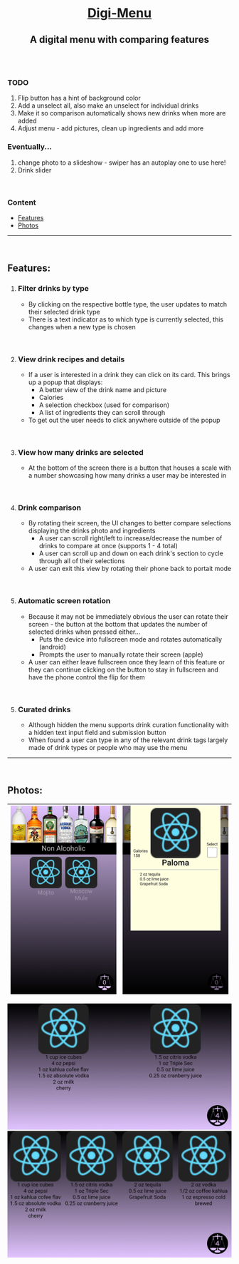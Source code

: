 <div align="center">
    <h1><b><a href="https://daneharrison.github.io/Digi-Menu/">Digi-Menu</a></b></h1>
<h2>A digital menu with comparing features</h2>
</div>

<br>
<br>

### TODO
1. Flip button has a hint of background color
2. Add a unselect all, also make an unselect for individual drinks
3. Make it so comparison automatically shows new drinks when more are added
4. Adjust menu - add pictures, clean up ingredients and add more

### Eventually...
1. change photo to a slideshow - swiper has an autoplay one to use here!
2. Drink slider

<br>

### Content
- [Features](#features)
- [Photos](#photos)
<hr>
<br>

## Features:
1. ### **Filter drinks by type**
    - By clicking on the respective bottle type, the user updates to match their selected drink type 
    - There is a text indicator as to which type is currently selected, this changes when a new type is chosen

<br>

2. ### **View drink recipes and details**
    - If a user is interested in a drink they can click on its card. This brings up a popup that displays:
        - A better view of the drink name and picture
        - Calories
        - A selection checkbox (used for comparison)
        - A list of ingredients they can scroll through
    - To get out the user needs to click anywhere outside of the popup

<br>

3. ### **View how many drinks are selected**
    - At the bottom of the screen there is a button that houses a scale with a number showcasing how many drinks a user may be interested in

<br>

4. ### **Drink comparison**
    - By rotating their screen, the UI changes to better compare selections displaying the drinks photo and ingredients
        - A user can scroll right/left to increase/decrease the number of drinks to compare at once (supports 1 - 4 total)
        - A user can scroll up and down on each drink's section to cycle through all of their selections
    - A user can exit this view by rotating their phone back to portait mode 

<br>

5. ### **Automatic screen rotation**
    - Because it may not be immediately obvious the user can rotate their screen - the button at the bottom that updates the number of selected drinks when pressed either...
        - Puts the device into fullscreen mode and rotates automatically (android)
        - Prompts the user to manually rotate their screen (apple)
    - A user can either leave fullscreen once they learn of this feature or they can continue clicking on the button to stay in fullscreen and have the phone control the flip for them

<br>

5. ### **Curated drinks**
    - Although hidden the menu supports drink curation functionality with a hidden text input field and submission button
    - When found a user can type in any of the relevant drink tags largely made of drink types or people who may use the menu 

<hr>
<br> 

## Photos:                                 

![The main screen](res/selectionView.jpg) | ![A recipe](res/detailedRecipe.jpg)
:-:|:-:

![default comparison screen](res/expanderView.jpg)
![max comparisons on the comparison screen](res/maxExpanderView.jpg)  
